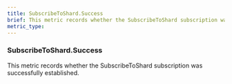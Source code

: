 ```yaml
---
title: SubscribeToShard.Success
brief: This metric records whether the SubscribeToShard subscription was successfully established.
metric_type:
---
```

### SubscribeToShard.Success

This metric records whether the SubscribeToShard subscription was successfully established.
